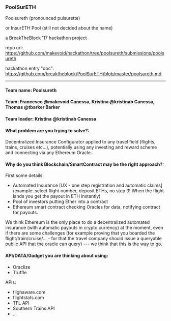 ### PoolSurETH

Poolsureth (pronounced pulsurette)

or InsurETH Pool (still not decided about the name)

a BreakTheBlock '17 hackathon project

repo url: https://github.com/makevoid/hackathon/tree/poolsureth/submissions/poolsureth

hackathon entry "doc":
https://github.com/breaktheblock/PoolSurETH/blob/master/poolsureth.md

---

#### Team name: Poolsureth

#### Team: Francesco @makevoid Canessa, Kristina @kristinab Canessa, Thomas @tbarker Barker


#### Team leader: Kristina  @kristinab Canessa


#### What problem are you trying to solve?:

Decentralized Insurance Configurator applied to any travel field (flights, trains, cruises etc...), potentially using any investing and reward scheme and connecting via any Ethereum Oracle.


#### Why do you think Blockchain/SmartContract may be the right approach?:

First some details:

- Automated Insurance [UX - one step registration and automatic claims] (example: select flight number, deposit ETHs, no step 3! When the flight lands you get the payout in ETH instantly)
- Pool of investors putting Ether into a contract
- Ethereum smart contract checking Oracles for data, notifying contract for payouts.

We think Ethereum is the only place to do a decentralized automated insurance (with automatic payouts in crypto currency) at the moment, even if there are some challenges (for example proving that you boarded the flight/train/cruise/... - for that the travel company should issue a queryable public API that the oracle can query) --- we think that this is the way to go.


#### API/DATA/Gadget you are thinking about using:

- Oraclize
- Truffle

APIs:
- flighaware.com
- flightstats.com
- TFL API
- Southern Trains API
- ...
